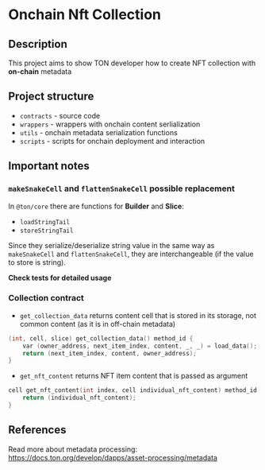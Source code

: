 # Onchain Nft Collection

## Description
This project aims to show TON developer how to create NFT collection with **on-chain** metadata

## Project structure
-   `contracts` - source code
-   `wrappers` - wrappers with onchain content serlialization
-   `utils` - onchain metadata serialization functions
-   `scripts` - scripts for onchain deployment and interaction

## Important notes

### `makeSnakeCell` and `flattenSnakeCell` possible replacement
In `@ton/core` there are functions for **Builder** and **Slice**:
- `loadStringTail`
- `storeStringTail`

Since they serialize/deserialize string value in the same way as `makeSnakeCell` and `flattenSnakeCell`, they are interchangeable (if the value to store is string).

**Check tests for detailed usage**

### Collection contract
- `get_collection_data` returns content cell that is stored in its storage, not common content (as it is in off-chain metadata)
```c
(int, cell, slice) get_collection_data() method_id {
    var (owner_address, next_item_index, content, _, _) = load_data();
    return (next_item_index, content, owner_address);
}
```

- `get_nft_content` returns NFT item content that is passed as argument
```c
cell get_nft_content(int index, cell individual_nft_content) method_id {
    return (individual_nft_content);
}
```

## References

Read more about metadata processing: https://docs.ton.org/develop/dapps/asset-processing/metadata